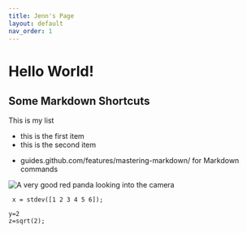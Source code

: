 ```yaml
---
title: Jenn's Page 
layout: default
nav_order: 1 
---
```


# Hello World! 

## Some Markdown Shortcuts 
This is my list 
* this is the first item
* this is the second item
- guides.github.com/features/mastering-markdown/ for Markdown commands 

![A very good red panda looking into the camera](https://cdn.cnn.com/cnnnext/dam/assets/200227103054-red-panda-stock-exlarge-169.jpg)

``` x = stdev([1 2 3 4 5 6]);```
```
y=2
z=sqrt(2);
```

